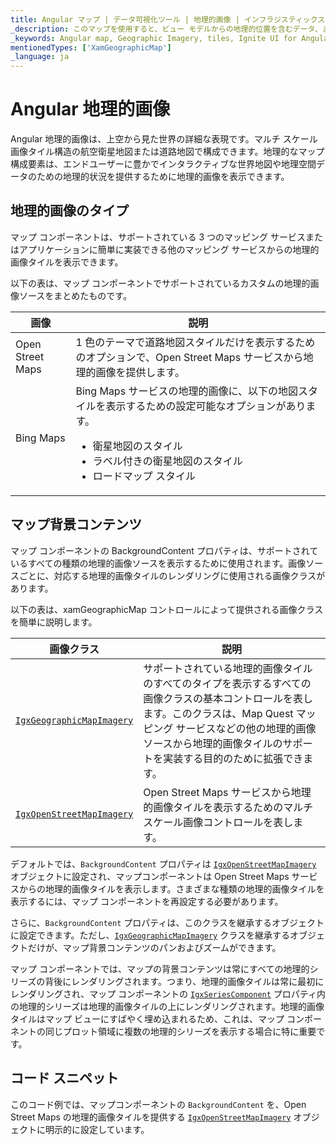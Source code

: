 ```yaml
---
title: Angular マップ | データ可視化ツール | 地理的画像 | インフラジスティックス
_description: このマップを使用すると、ビュー モデルからの地理的位置を含むデータ、またはシェープ ファイルから地理的画像マップにロードされた地理空間データを表示できます。詳細については、サンプル、依存関係、使用法、ツールバーをご覧ください。
_keywords: Angular map, Geographic Imagery, tiles, Ignite UI for Angular, Infragistics, Angular マップ, 地理的画像, タイル, インフラジスティックス
mentionedTypes: ['XamGeographicMap']
_language: ja
---
```


# Angular 地理的画像

Angular 地理的画像は、上空から見た世界の詳細な表現です。マルチ スケール画像タイル構造の航空衛星地図または道路地図で構成できます。地理的なマップ構成要素は、エンドユーザーに豊かでインタラクティブな世界地図や地理空間データのための地理的状況を提供するために地理的画像を表示できます。

## 地理的画像のタイプ

マップ コンポーネントは、サポートされている 3 つのマッピング サービスまたはアプリケーションに簡単に実装できる他のマッピング サービスからの地理的画像タイルを表示できます。

以下の表は、マップ コンポーネントでサポートされているカスタムの地理的画像ソースをまとめたものです。

| 画像               | 説明                                                                                                                           |
| ---------------- | ---------------------------------------------------------------------------------------------------------------------------- |
| Open Street Maps | 1 色のテーマで道路地図スタイルだけを表示するためのオプションで、Open Street Maps サービスから地理的画像を提供します。                                                         |
| Bing Maps        | Bing Maps サービスの地理的画像に、以下の地図スタイルを表示するための設定可能なオプションがあります。<ul><li> 衛星地図のスタイル</li><li> ラベル付きの衛星地図のスタイル</li><li> ロードマップ スタイル</li> |

<!-- | Map Quest |Provides custom geographic imagery from Map Quest service with configurable options to display the following map styles:<ul><li>Satellite Map Style</li><li>Road Map Style</li></ul> -->

## マップ背景コンテンツ

マップ コンポーネントの BackgroundContent プロパティは、サポートされているすべての種類の地理的画像ソースを表示するために使用されます。画像ソースごとに、対応する地理的画像タイルのレンダリングに使用される画像クラスがあります。

以下の表は、xamGeographicMap  コントロールによって提供される画像クラスを簡単に説明します。

| 画像クラス                                                                                                                                              | 説明                                                                                                                              |
| -------------------------------------------------------------------------------------------------------------------------------------------------- | ------------------------------------------------------------------------------------------------------------------------------- |
| [`IgxGeographicMapImagery`]({environment:dvApiBaseUrl}/products/ignite-ui-angular/api/docs/typescript/latest/classes/igxgeographicmapimagery.html) | サポートされている地理的画像タイルのすべてのタイプを表示するすべての画像クラスの基本コントロールを表します。このクラスは、Map Quest マッピング サービスなどの他の地理的画像ソースから地理的画像タイルのサポートを実装する目的のために拡張できます。 |
| [`IgxOpenStreetMapImagery`]({environment:dvApiBaseUrl}/products/ignite-ui-angular/api/docs/typescript/latest/classes/igxopenstreetmapimagery.html) | Open Street Maps サービスから地理的画像タイルを表示するためのマルチスケール画像コントロールを表します。                                                                    |

<!-- |`BingMapsMapImagery`|Represents the multi-scale imagery control for displaying geographic imagery tiles from the Bing Maps service.| -->

デフォルトでは、`BackgroundContent` プロパティは [`IgxOpenStreetMapImagery`]({environment:dvApiBaseUrl}/products/ignite-ui-angular/api/docs/typescript/latest/classes/igxopenstreetmapimagery.html) オブジェクトに設定され、マップコンポーネントは Open Street Maps サービスからの地理的画像タイルを表示します。さまざまな種類の地理的画像タイルを表示するには、マップ コンポーネントを再設定する必要があります。

さらに、`BackgroundContent` プロパティは、このクラスを継承するオブジェクトに設定できます。ただし、[`IgxGeographicMapImagery`]({environment:dvApiBaseUrl}/products/ignite-ui-angular/api/docs/typescript/latest/classes/igxgeographicmapimagery.html) クラスを継承するオブジェクトだけが、マップ背景コンテンツのパンおよびズームができます。

マップ コンポーネントでは、マップの背景コンテンツは常にすべての地理的シリーズの背後にレンダリングされます。つまり、地理的画像タイルは常に最初にレンダリングされ、マップ コンポーネントの [`IgxSeriesComponent`]({environment:dvApiBaseUrl}/products/ignite-ui-angular/api/docs/typescript/latest/classes/igxseriescomponent.html) プロパティ内の地理的シリーズは地理的画像タイルの上にレンダリングされます。地理的画像タイルはマップ ビューにすばやく埋め込まれるため、これは、マップ コンポーネントの同じプロット領域に複数の地理的シリーズを表示する場合に特に重要です。

## コード スニペット

このコード例では、マップコンポーネントの `BackgroundContent` を、Open Street Maps の地理的画像タイルを提供する [`IgxOpenStreetMapImagery`]({environment:dvApiBaseUrl}/products/ignite-ui-angular/api/docs/typescript/latest/classes/igxopenstreetmapimagery.html) オブジェクトに明示的に設定しています。
